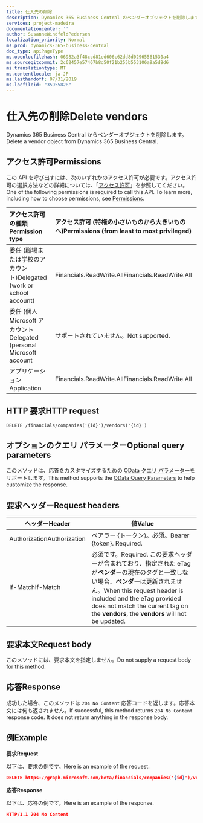 ```yaml
---
title: 仕入先の削除
description: Dynamics 365 Business Central のベンダーオブジェクトを削除します。
services: project-madeira
documentationcenter: ''
author: SusanneWindfeldPedersen
localization_priority: Normal
ms.prod: dynamics-365-business-central
doc_type: apiPageType
ms.openlocfilehash: 06982a3f48ccd81ed606c62dd8d02965561530a4
ms.sourcegitcommit: 2c62457e57467b8d50f21b255b553106a9a5d8d6
ms.translationtype: MT
ms.contentlocale: ja-JP
ms.lasthandoff: 07/31/2019
ms.locfileid: "35955828"
---
```

# <a name="delete-vendors"></a><span data-ttu-id="62d7a-103">仕入先の削除</span><span class="sxs-lookup"><span data-stu-id="62d7a-103">Delete vendors</span></span>
<span data-ttu-id="62d7a-104">Dynamics 365 Business Central からベンダーオブジェクトを削除します。</span><span class="sxs-lookup"><span data-stu-id="62d7a-104">Delete a vendor object from Dynamics 365 Business Central.</span></span>

## <a name="permissions"></a><span data-ttu-id="62d7a-105">アクセス許可</span><span class="sxs-lookup"><span data-stu-id="62d7a-105">Permissions</span></span>
<span data-ttu-id="62d7a-p101">この API を呼び出すには、次のいずれかのアクセス許可が必要です。アクセス許可の選択方法などの詳細については、「[アクセス許可](/graph/permissions-reference)」を参照してください。</span><span class="sxs-lookup"><span data-stu-id="62d7a-p101">One of the following permissions is required to call this API. To learn more, including how to choose permissions, see [Permissions](/graph/permissions-reference).</span></span>

|<span data-ttu-id="62d7a-108">アクセス許可の種類</span><span class="sxs-lookup"><span data-stu-id="62d7a-108">Permission type</span></span> |<span data-ttu-id="62d7a-109">アクセス許可 (特権の小さいものから大きいものへ)</span><span class="sxs-lookup"><span data-stu-id="62d7a-109">Permissions (from least to most privileged)</span></span>|
|:---------------|:------------------------------------------|
|<span data-ttu-id="62d7a-110">委任 (職場または学校のアカウント)</span><span class="sxs-lookup"><span data-stu-id="62d7a-110">Delegated (work or school account)</span></span>|<span data-ttu-id="62d7a-111">Financials.ReadWrite.All</span><span class="sxs-lookup"><span data-stu-id="62d7a-111">Financials.ReadWrite.All</span></span> |
|<span data-ttu-id="62d7a-112">委任 (個人 Microsoft アカウント</span><span class="sxs-lookup"><span data-stu-id="62d7a-112">Delegated (personal Microsoft account</span></span>|<span data-ttu-id="62d7a-113">サポートされていません。</span><span class="sxs-lookup"><span data-stu-id="62d7a-113">Not supported.</span></span>|
|<span data-ttu-id="62d7a-114">アプリケーション</span><span class="sxs-lookup"><span data-stu-id="62d7a-114">Application</span></span>|<span data-ttu-id="62d7a-115">Financials.ReadWrite.All</span><span class="sxs-lookup"><span data-stu-id="62d7a-115">Financials.ReadWrite.All</span></span>|

## <a name="http-request"></a><span data-ttu-id="62d7a-116">HTTP 要求</span><span class="sxs-lookup"><span data-stu-id="62d7a-116">HTTP request</span></span>
```
DELETE /financials/companies('{id}')/vendors('{id}')
```

## <a name="optional-query-parameters"></a><span data-ttu-id="62d7a-117">オプションのクエリ パラメーター</span><span class="sxs-lookup"><span data-stu-id="62d7a-117">Optional query parameters</span></span>
<span data-ttu-id="62d7a-118">このメソッドは、応答をカスタマイズするための [OData クエリ パラメーター](/graph/query-parameters)をサポートします。</span><span class="sxs-lookup"><span data-stu-id="62d7a-118">This method supports the [OData Query Parameters](/graph/query-parameters) to help customize the response.</span></span>

## <a name="request-headers"></a><span data-ttu-id="62d7a-119">要求ヘッダー</span><span class="sxs-lookup"><span data-stu-id="62d7a-119">Request headers</span></span>
|<span data-ttu-id="62d7a-120">ヘッダー</span><span class="sxs-lookup"><span data-stu-id="62d7a-120">Header</span></span>|<span data-ttu-id="62d7a-121">値</span><span class="sxs-lookup"><span data-stu-id="62d7a-121">Value</span></span>|
|------|-----|
|<span data-ttu-id="62d7a-122">Authorization</span><span class="sxs-lookup"><span data-stu-id="62d7a-122">Authorization</span></span>  |<span data-ttu-id="62d7a-p102">ベアラー {トークン}。必須。</span><span class="sxs-lookup"><span data-stu-id="62d7a-p102">Bearer {token}. Required.</span></span> |
|<span data-ttu-id="62d7a-125">If-Match</span><span class="sxs-lookup"><span data-stu-id="62d7a-125">If-Match</span></span>       |<span data-ttu-id="62d7a-126">必須です。</span><span class="sxs-lookup"><span data-stu-id="62d7a-126">Required.</span></span> <span data-ttu-id="62d7a-127">この要求ヘッダーが含まれており、指定された eTag が**ベンダー**の現在のタグと一致しない場合、**ベンダー**は更新されません。</span><span class="sxs-lookup"><span data-stu-id="62d7a-127">When this request header is included and the eTag provided does not match the current tag on the **vendors**, the **vendors** will not be updated.</span></span> |

## <a name="request-body"></a><span data-ttu-id="62d7a-128">要求本文</span><span class="sxs-lookup"><span data-stu-id="62d7a-128">Request body</span></span>
<span data-ttu-id="62d7a-129">このメソッドには、要求本文を指定しません。</span><span class="sxs-lookup"><span data-stu-id="62d7a-129">Do not supply a request body for this method.</span></span>

## <a name="response"></a><span data-ttu-id="62d7a-130">応答</span><span class="sxs-lookup"><span data-stu-id="62d7a-130">Response</span></span>
<span data-ttu-id="62d7a-p104">成功した場合、このメソッドは ```204 No Content``` 応答コードを返します。応答本文には何も返されません。</span><span class="sxs-lookup"><span data-stu-id="62d7a-p104">If successful, this method returns ```204 No Content``` response code. It does not return anything in the response body.</span></span>

## <a name="example"></a><span data-ttu-id="62d7a-133">例</span><span class="sxs-lookup"><span data-stu-id="62d7a-133">Example</span></span>

<span data-ttu-id="62d7a-134">**要求**</span><span class="sxs-lookup"><span data-stu-id="62d7a-134">**Request**</span></span>

<span data-ttu-id="62d7a-135">以下は、要求の例です。</span><span class="sxs-lookup"><span data-stu-id="62d7a-135">Here is an example of the request.</span></span>

```json
DELETE https://graph.microsoft.com/beta/financials/companies('{id}')/vendors('{id}')
```

<span data-ttu-id="62d7a-136">**応答**</span><span class="sxs-lookup"><span data-stu-id="62d7a-136">**Response**</span></span> 

<span data-ttu-id="62d7a-137">以下は、応答の例です。</span><span class="sxs-lookup"><span data-stu-id="62d7a-137">Here is an example of the response.</span></span> 

```json
HTTP/1.1 204 No Content
```
